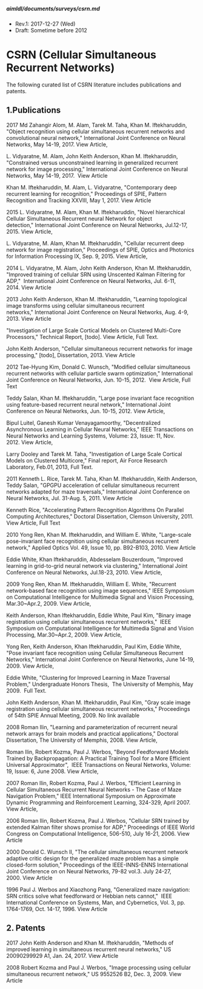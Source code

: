 ##### aimldl/documents/surveys/csrn.md
* Rev.1: 2017-12-27 (Wed)
* Draft: Sometime before 2012

# CSRN (Cellular Simultaneous Recurrent Networks)
The following curated list of CSRN literature includes publications and patents. 

## 1.Publications
2017
Md Zahangir Alom, M. Alam, Tarek M. Taha, Khan M. Iftekharuddin, "Object recognition using cellular simultaneous recurrent networks and convolutional neural network," International Joint Conference on Neural Networks, May 14-19, 2017. View Article,

L. Vidyaratne, M. Alam, John Keith Anderson, Khan M. Iftekharuddin, "Constrained versus unconstrained learning in generalized recurrent network for image processing," International Joint Conference on Neural Networks, May 14-19, 2017.  View Article


Khan M. Iftekharuddin, M. Alam, L. Vidyaratne, "Contemporary deep recurrent learning for recognition," Proceedings of SPIE, Pattern Recognition and Tracking XXVIII, May 1, 2017. View Article


2015
L. Vidyaratne, M. Alam, Khan M. Iftekharuddin, "Novel hierarchical Cellular Simultaneous Recurrent neural Network for object detection," International Joint Conference on Neural Networks, Jul.12-17, 2015. View Article,

L. Vidyaratne, M. Alam, Khan M. Iftekharuddin, "Cellular recurrent deep network for image registration," Proceedings of SPIE, Optics and Photonics for Information Processing IX, Sep. 9, 2015. View Article,

2014
L. Vidyaratne, M. Alam, John Keith Anderson, Khan M. Iftekharuddin, "Improved training of cellular SRN using Unscented Kalman Filtering for ADP,"  International Joint Conference on Neural Networks, Jul. 6-11, 2014. View Article


2013
John Keith Anderson, Khan M. Iftekharuddin, "Learning topological image transforms using cellular simultaneous recurrent networks," International Joint Conference on Neural Networks, Aug. 4-9, 2013. View Article


"Investigation of Large Scale Cortical Models on Clustered Multi-Core Processors," Technical Report, [todo]. View Article, Full Text.

John Keith Anderson, "Cellular simultaneous recurrent networks for image processing," [todo], Dissertation, 2013. View Article


2012
Tae-Hyung Kim, Donald C. Wunsch, "Modified cellular simultaneous recurrent networks with cellular particle swarm optimization," International Joint Conference on Neural Networks, Jun. 10-15, 2012.  View Article, Full Text

Teddy Salan, Khan M. Iftekharuddin, "Large pose invariant face recognition using feature-based recurrent neural network," International Joint Conference on Neural Networks, Jun. 10-15, 2012. View Article,

Bipul Luitel, Ganesh Kumar Venayagamoorthy, "Decentralized Asynchronous Learning in Cellular Neural Networks," IEEE Transactions on Neural Networks and Learning Systems, Volume: 23, Issue: 11, Nov. 2012. View Article,

Larry Dooley and Tarek M. Taha, "Investigation of Large Scale Cortical Models on Clustered Multicore," Final report, Air Force Research Laboratory, Feb.01, 2013, Full Text.

2011
Kenneth L. Rice, Tarek M. Taha, Khan M. Iftekharuddin, Keith Anderson, Teddy Salan, "GPGPU acceleration of cellular simultaneous recurrent networks adapted for maze traversals," International Joint Conference on Neural Networks, Jul. 31-Aug. 5, 2011. View Article


Kenneth Rice, "Accelerating Pattern Recognition Algorithms On Parallel Computing Architectures," Doctoral Dissertation, Clemson University, 2011. View Article, Full Text


2010
Yong Ren, Khan M. Iftekharuddin, and William E. White, "Large-scale pose-invariant face recognition using cellular simultaneous recurrent network," Applied Optics Vol. 49, Issue 10, pp. B92-B103, 2010. View Article


Eddie White, Khan Iftekharuddin, Abdesselam Bouzerdoum, "Improved learning in grid-to-grid neural network via clustering," International Joint Conference on Neural Networks, Jul.18-23, 2010. View Article,

2009
Yong Ren, Khan M. Iftekharuddin, William E. White, "Recurrent network-based face recognition using image sequences," IEEE Symposium on Computational Intelligence for Multimedia Signal and Vision Processing, Mar.30~Apr.2, 2009. View Article,

Keith Anderson, Khan Iftekharuddin, Eddie White, Paul Kim, "Binary image registration using cellular simultaneous recurrent networks,"  IEEE Symposium on Computational Intelligence for Multimedia Signal and Vision Processing, Mar.30~Apr.2, 2009. View Article,

Yong Ren, Keith Anderson, Khan Iftekharuddin, Paul Kim, Eddie White, "Pose invariant face recognition using Cellular Simultaneous Recurrent Networks," International Joint Conference on Neural Networks, June 14-19, 2009. View Article,

Eddie White, "Clustering for Improved Learning in Maze Traversal Problem," Undergraduate Honors Thesis,  The University of Memphis, May 2009.  Full Text.

John Keith Anderson, Khan M. Iftekharuddin, Paul Kim, "Gray scale image registration using cellular simultaneous recurrent networks," Proceedings  of 54th SPIE Annual Meeting, 2009. No link available

2008
Roman Ilin, "Learning and parameterization of recurrent neural network arrays for brain models and practical applications," Doctoral Dissertation, The University of Memphis, 2008. View Article,

Roman Ilin, Robert Kozma, Paul J. Werbos, "Beyond Feedforward Models Trained by Backpropagation: A Practical Training Tool for a More Efficient Universal Approximator",  IEEE Transactions on Neural Networks, Volume: 19, Issue: 6, June 2008. View Article,

2007
Roman Ilin, Robert Kozma, Paul J. Werbos, "Efficient Learning in Cellular Simultaneous Recurrent Neural Networks - The Case of Maze Navigation Problem," IEEE International Symposium on Approximate Dynamic Programming and Reinforcement Learning, 324-329, April 2007. View Article,

2006
Roman Ilin, Robert Kozma, Paul J. Werbos, "Cellular SRN trained by extended Kalman filter shows promise for ADP," Proceedings of IEEE World Congress on Computational Intelligence, 506-510, July 16-21, 2006. View Article


2000
Donald C. Wunsch II, "The cellular simultaneous recurrent network adaptive critic design for the generalized maze problem has a simple closed-form solution," Proceedings of the IEEE-INNS-ENNS International Joint Conference on on Neural Networks, 79-82 vol.3. July 24-27, 2000. View Article


1996
Paul J. Werbos and Xiaozhong Pang, "Generalized maze navigation: SRN critics solve what feedforward or Hebbian nets cannot,"  IEEE International Conference on Systems, Man, and Cybernetics, Vol. 3, pp. 1764-1769, Oct. 14-17, 1996. View Article


## 2. Patents
2017
John Keith Anderson and Khan M. Iftekharuddin, "Methods of improved learning in simultaneous recurrent neural networks," US 20090299929 A1, Jan. 24, 2017. View Article


2008
Robert Kozma and Paul J. Werbos, "Image processing using cellular simultaneous recurrent network," US 9552526 B2, Dec. 3, 2009. View Article
